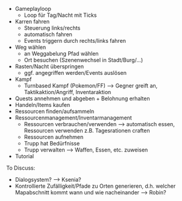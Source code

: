- Gameplayloop
	- Loop für Tag/Nacht mit Ticks
- Karren fahren
	- Steuerung links/rechts
	- automatisch fahren
	- Events triggern durch rechts/links fahren
- Weg wählen
	- an Weggabelung Pfad wählen
	- Ort besuchen (Szenenwechsel in Stadt/Burg/...)
- Rasten/Nacht überspringen
	- ggf. angegriffen werden/Events auslösen
- Kampf
	- Turnbased Kampf (Pokemon/FF) --> Gegner greift an, Taktikaktion/Angriff, Inventaraktion
- Quests annehmen und abgeben + Belohnung erhalten
- Handeln/Items kaufen
- Ressourcen finden/aufsammeln
- Ressourcenmanagement/Inventarmanagement
	- Ressourcen verbrauchen/verwenden --> automatisch essen, Ressourcen verwenden z.B. Tagesrationen craften
	- Ressourcen aufnehmen
	- Trupp hat Bedürfnisse
	- Trupp verwalten --> Waffen, Essen, etc. zuweisen
- Tutorial

To Discuss:
- Dialogsystem? --> Ksenia?
- Kontrollierte Zufälligkeit/Pfade zu Orten generieren, d.h. welcher Mapabschnitt kommt wann und wie nacheinander --> Robin?